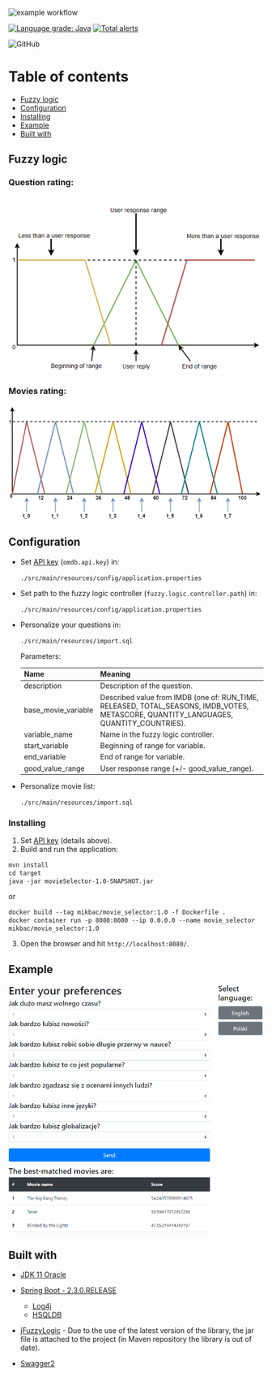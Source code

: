 ![example workflow](https://github.com/Mikbac/Movie-selector/actions/workflows/maven.yml/badge.svg) 

[![Language grade: Java](https://img.shields.io/lgtm/grade/java/g/Mikbac/Movie-selector.svg?logo=lgtm&logoWidth=18)](https://lgtm.com/projects/g/Mikbac/Movie-selector/context:java) [![Total alerts](https://img.shields.io/lgtm/alerts/g/Mikbac/Movie-selector.svg?logo=lgtm&logoWidth=18)](https://lgtm.com/projects/g/Mikbac/Movie-selector/alerts/)

![GitHub](https://img.shields.io/github/license/Mikbac/Movie-selector)

# Table of contents
* [Fuzzy logic](#fuzzy-logic)
* [Configuration](#configuration)
* [Installing](#installing)
* [Example](#example)
* [Built with](#built-with)

## Fuzzy logic

### Question rating:
![ex1](img/Movie-2-0.png)

### Movies rating:
![ex1](img/Score-2-0.png)

## Configuration
* Set [API key](http://www.omdbapi.com/apikey.aspx) (```omdb.api.key```) in:
    
    ```./src/main/resources/config/application.properties```
    
* Set path to the fuzzy logic controller (```fuzzy.logic.controller.path```) in:
    
    ```./src/main/resources/config/application.properties```
    
* Personalize your questions in:
    
    ```./src/main/resources/import.sql```
    
    Parameters:
    
    | Name | Meaning |
    | --- | --- |
    | description | Description of the question. |
    | base_movie_variable | Described value from IMDB (one of: RUN_TIME, RELEASED, TOTAL_SEASONS, IMDB_VOTES, METASCORE, QUANTITY_LANGUAGES, QUANTITY_COUNTRIES). |
    | variable_name | Name in the fuzzy logic controller. |
    | start_variable | Beginning of range for variable. |
    | end_variable | End of range for variable. |
    | good_value_range | User response range (+/- good_value_range). |


* Personalize movie list:
    
    ```./src/main/resources/import.sql```

### Installing
1. Set [API key](http://www.omdbapi.com/apikey.aspx) (details above).
2. Build and run the application:
```
mvn install
cd target  
java -jar movieSelector-1.0-SNAPSHOT.jar
```
or
```
docker build --tag mikbac/movie_selector:1.0 -f Dockerfile .
docker container run -p 8080:8080 --ip 0.0.0.0 --name movie_selector mikbac/movie_selector:1.0
```
3. Open the browser and hit ```http://localhost:8080/```.

## Example
![ex1](img/Example-1-0.png)    
    
## Built with

* [JDK 11 Oracle](https://www.oracle.com/technetwork/java/index.html)

* [Spring Boot - 2.3.0.RELEASE](https://spring.io/projects/spring-boot) 
    * [Log4j](https://logging.apache.org/log4j/2.x/)
    * [HSQLDB](http://hsqldb.org/)

* [jFuzzyLogic](http://jfuzzylogic.sourceforge.net/html/index.html) - Due to the use of the latest version of the library, the jar file is attached to the project (in Maven repository the library is out of date).

* [Swagger2](https://swagger.io/)
